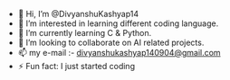 - 👋 Hi, I’m @DivyanshuKashyap14
- 👀 I’m interested in learning different coding language.
- 🌱 I’m currently learning C & Python.
- 💞️ I’m looking to collaborate on AI related projects.
- 📫 my e-mail :- divyanshukashyap140904@gmail.com
- ⚡ Fun fact: I just started coding 

<!---
DivyanshuKashyap14/DivyanshuKashyap14 is a ✨ special ✨ repository because its `README.md` (this file) appears on your GitHub profile.
You can click the Preview link to take a look at your changes.
--->
